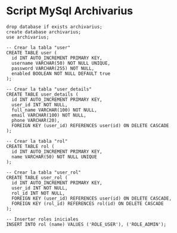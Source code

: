 # Script MySql Archivarius

    drop database if exists archivarius;
    create database archivarius;
    use archivarius;
    
    -- Crear la tabla "user"
    CREATE TABLE user (
      id INT AUTO_INCREMENT PRIMARY KEY,
      username VARCHAR(50) NOT NULL UNIQUE,
      password VARCHAR(255) NOT NULL,
      enabled BOOLEAN NOT NULL DEFAULT true
    );
    
    -- Crear la tabla "user_details"
    CREATE TABLE user_details (
      id INT AUTO_INCREMENT PRIMARY KEY,
      user_id INT NOT NULL,
      full_name VARCHAR(100) NOT NULL,
      email VARCHAR(100) NOT NULL,
      phone VARCHAR(20),
      FOREIGN KEY (user_id) REFERENCES user(id) ON DELETE CASCADE
    );
    
    -- Crear la tabla "rol"
    CREATE TABLE rol (
      id INT AUTO_INCREMENT PRIMARY KEY,
      name VARCHAR(50) NOT NULL UNIQUE
    );
    
    -- Crear la tabla "user_rol"
    CREATE TABLE user_rol (
      id INT AUTO_INCREMENT PRIMARY KEY,
      user_id INT NOT NULL,
      rol_id INT NOT NULL,
      FOREIGN KEY (user_id) REFERENCES user(id) ON DELETE CASCADE,
      FOREIGN KEY (rol_id) REFERENCES rol(id) ON DELETE CASCADE
    );
    
    -- Insertar roles iniciales 
    INSERT INTO rol (name) VALUES ('ROLE_USER'), ('ROLE_ADMIN');
